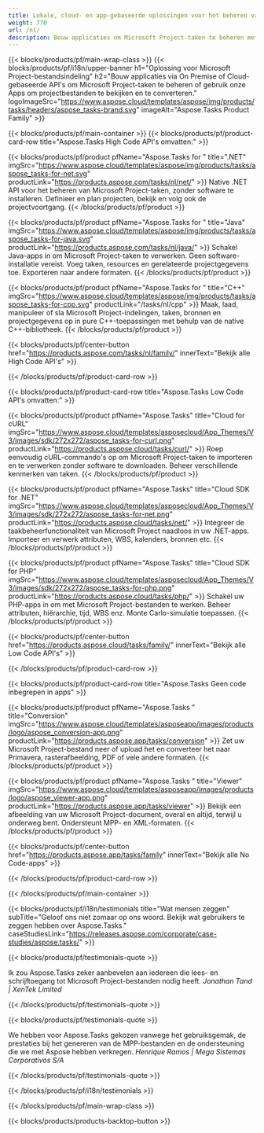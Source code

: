 ```yaml
---
title: Lokale, cloud- en app-gebaseerde oplossingen voor het beheren van projecttaken 
weight: 770
url: /nl/
description: Bouw applicaties om Microsoft Project-taken te beheren met behulp van High Code API's of cloudgebaseerde SDK's. Of gebruik onze platformonafhankelijke apps om taken te bekijken of om te zetten.
---
```


{{< blocks/products/pf/main-wrap-class >}}
{{< blocks/products/pf/i18n/upper-banner h1="Oplossing voor Microsoft Project-bestandsindeling" h2="Bouw applicaties via On Premise of Cloud-gebaseerde API's om Microsoft Project-taken te beheren of gebruik onze Apps om projectbestanden te bekijken en te converteren." logoImageSrc="https://www.aspose.cloud/templates/aspose/img/products/tasks/headers/aspose_tasks-brand.svg" imageAlt="Aspose.Tasks Product Family" >}}

{{< blocks/products/pf/main-container >}}
{{< blocks/products/pf/product-card-row title="Aspose.Tasks High Code API's omvatten:" >}}

{{< blocks/products/pf/product pfName="Aspose.Tasks for " title=".NET" imgSrc="https://www.aspose.cloud/templates/aspose/img/products/tasks/aspose_tasks-for-net.svg" productLink="https://products.aspose.com/tasks/nl/net/" >}}
Native .NET API voor het beheren van Microsoft Project-taken, zonder software te installeren. Definieer en plan projecten, bekijk en volg ook de projectvoortgang.
{{< /blocks/products/pf/product >}}

{{< blocks/products/pf/product pfName="Aspose.Tasks for " title="Java" imgSrc="https://www.aspose.cloud/templates/aspose/img/products/tasks/aspose_tasks-for-java.svg" productLink="https://products.aspose.com/tasks/nl/java/" >}}
Schakel Java-apps in om Microsoft Project-taken te verwerken. Geen software-installatie vereist. Voeg taken, resources en gerelateerde projectgegevens toe. Exporteren naar andere formaten.
{{< /blocks/products/pf/product >}}

{{< blocks/products/pf/product pfName="Aspose.Tasks for " title="C++" imgSrc="https://www.aspose.cloud/templates/aspose/img/products/tasks/aspose_tasks-for-cpp.svg" productLink="/tasks/nl/cpp" >}}
Maak, laad, manipuleer of sla Microsoft Project-indelingen, taken, bronnen en projectgegevens op in pure C++-toepassingen met behulp van de native C++-bibliotheek.
{{< /blocks/products/pf/product >}}

{{< blocks/products/pf/center-button href="https://products.aspose.com/tasks/nl/family/" innerText="Bekijk alle High Code API's" >}}

{{< /blocks/products/pf/product-card-row >}}

{{< blocks/products/pf/product-card-row title="Aspose.Tasks Low Code API's omvatten:" >}}

{{< blocks/products/pf/product pfName="Aspose.Tasks" title="Cloud for cURL" imgSrc="https://www.aspose.cloud/templates/asposecloud/App_Themes/V3/images/sdk/272x272/aspose_tasks-for-curl.png" productLink="https://products.aspose.cloud/tasks/curl/" >}}
Roep eenvoudig cURL-commando's op om Microsoft Project-taken te importeren en te verwerken zonder software te downloaden. Beheer verschillende kenmerken van taken.
{{< /blocks/products/pf/product >}}

{{< blocks/products/pf/product pfName="Aspose.Tasks" title="Cloud SDK for .NET" imgSrc="https://www.aspose.cloud/templates/asposecloud/App_Themes/V3/images/sdk/272x272/aspose_tasks-for-net.png" productLink="https://products.aspose.cloud/tasks/net/" >}}
Integreer de taakbeheerfunctionaliteit van Microsoft Project naadloos in uw .NET-apps. Importeer en verwerk attributen, WBS, kalenders, bronnen etc.
{{< /blocks/products/pf/product >}}

{{< blocks/products/pf/product pfName="Aspose.Tasks" title="Cloud SDK for PHP" imgSrc="https://www.aspose.cloud/templates/asposecloud/App_Themes/V3/images/sdk/272x272/aspose_tasks-for-php.png" productLink="https://products.aspose.cloud/tasks/php/" >}}
Schakel uw PHP-apps in om met Microsoft Project-bestanden te werken. Beheer attributen, hiërarchie, tijd, WBS enz. Monte Carlo-simulatie toepassen.
{{< /blocks/products/pf/product >}}

{{< blocks/products/pf/center-button href="https://products.aspose.cloud/tasks/family/" innerText="Bekijk alle Low Code API's" >}}

{{< /blocks/products/pf/product-card-row >}}

{{< blocks/products/pf/product-card-row title="Aspose.Tasks Geen code inbegrepen in apps" >}}

{{< blocks/products/pf/product pfName="Aspose.Tasks " title="Conversion" imgSrc="https://www.aspose.cloud/templates/asposeapp/images/products/logo/aspose_conversion-app.png" productLink="https://products.aspose.app/tasks/conversion" >}}
Zet uw Microsoft Project-bestand neer of upload het en converteer het naar Primavera, rasterafbeelding, PDF of vele andere formaten.
{{< /blocks/products/pf/product >}}

{{< blocks/products/pf/product pfName="Aspose.Tasks " title="Viewer" imgSrc="https://www.aspose.cloud/templates/asposeapp/images/products/logo/aspose_viewer-app.png" productLink="https://products.aspose.app/tasks/viewer" >}}
Bekijk een afbeelding van uw Microsoft Project-document, overal en altijd, terwijl u onderweg bent. Ondersteunt MPP- en XML-formaten.
{{< /blocks/products/pf/product >}}

{{< blocks/products/pf/center-button href="https://products.aspose.app/tasks/family" innerText="Bekijk alle No Code-apps" >}}

{{< /blocks/products/pf/product-card-row >}}

{{< /blocks/products/pf/main-container >}}

{{< blocks/products/pf/i18n/testimonials title="Wat mensen zeggen" subTitle="Geloof ons niet zomaar op ons woord. Bekijk wat gebruikers te zeggen hebben over Aspose.Tasks." caseStudiesLink="https://releases.aspose.com/corporate/case-studies/aspose.tasks/" >}}

{{< blocks/products/pf/testimonials-quote >}}
<p class="first">
 Ik zou Aspose.Tasks zeker aanbevelen aan iedereen die lees- en schrijftoegang tot Microsoft Project-bestanden nodig heeft.
 <em>
  Jonathan Tand | XenTek Limited
 </em>
</p>

{{< /blocks/products/pf/testimonials-quote >}}

{{< blocks/products/pf/testimonials-quote >}}
<p class="second">
 We hebben voor Aspose.Tasks gekozen vanwege het gebruiksgemak, de prestaties bij het genereren van de MPP-bestanden en de ondersteuning die we met Aspose hebben verkregen.
 <em>
  Henrique Ramos | Mega Sistemas Corporativos S/A
 </em>
</p>

{{< /blocks/products/pf/testimonials-quote >}}

{{< /blocks/products/pf/i18n/testimonials >}}

{{< /blocks/products/pf/main-wrap-class >}}

{{< blocks/products/products-backtop-button >}}